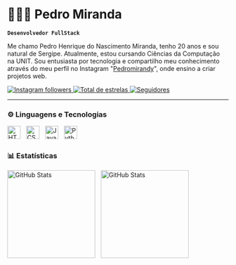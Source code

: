 # 👨🏻‍💻 Pedro Miranda

**`Desenvolvedor FullStack`**

Me chamo Pedro Henrique do Nascimento Miranda, tenho 20 anos e sou natural de Sergipe. Atualmente, estou cursando Ciências da Computação na UNIT. Sou entusiasta por tecnologia e compartilho meu conhecimento através do meu perfil no Instagram "[Pedromirandy](https://www.instagram.com/pedromirandy/)", onde ensino a criar projetos web.

<p align="left">
    <a href="https://www.instagram.com/pedromirandy">
        <img 
            alt="Instagram followers" 
            title="Seguir" 
            src="https://custom-icon-badges.demolab.com/badge/-Instagram-red?style=for-the-badge&logo=instagram&logoColor=white"
        />
    </a>
    <a href="https://github.com/SrMirandy?tab=repositories&sort=stargazers">
        <img 
            alt="Total de estrelas" 
            title="Total de estrelas GitHub" 
            src="https://custom-icon-badges.demolab.com/github/stars/SrMirandy?color=55960c&style=for-the-badge&labelColor=488207&logo=star&label=estrelas"
        />
    </a>
    <a href="https://github.com/SrMirandy?tab=followers">
        <img 
            alt="Seguidores" 
            title="Me siga no GitHub" 
            src="https://custom-icon-badges.demolab.com/github/followers/SrMirandy?color=236ad3&labelColor=1155ba&style=for-the-badge&logo=github&label=Seguidores&logoColor=white"
        />
    </a>
</p>

---

### ⚙️ Linguagens e Tecnologias

<img 
    align="left" 
    alt="HTML"
    title="HTML" 
    width="30px" 
    style="padding-right: 10px;" 
    src="https://cdn.jsdelivr.net/gh/devicons/devicon@latest/icons/html5/html5-original.svg" 
/>
<img 
    align="left" 
    alt="CSS" 
    title="CSS"
    width="30px" 
    style="padding-right: 10px;" 
    src="https://cdn.jsdelivr.net/gh/devicons/devicon@latest/icons/css3/css3-original.svg" 
/>
<img 
    align="left" 
    alt="JavaScript" 
    title="JavaScript"
    width="30px" 
    style="padding-right: 10px;" 
    src="https://cdn.jsdelivr.net/gh/devicons/devicon@latest/icons/javascript/javascript-original.svg" 
/>
<img 
    align="left" 
    alt="Python" 
    title="Python"
    width="30px" 
    style="padding-right: 10px;" 
    src="https://cdn.jsdelivr.net/gh/devicons/devicon@latest/icons/python/python-original.svg" 
/>

<br/>
<br/>

### 📊 Estatísticas

<p>
  <img 
    align="left" 
    alt="GitHub Stats" 
    height="200" 
    style="padding-right: 10px;" 
    src="https://github-readme-stats.vercel.app/api?username=SrMirandy&show_icons=true&theme=dark&include_all_commits=true&locale=pt-br"
  />

<img 
      align="left" 
      alt="GitHub Stats" 
      height="200" 
      src="https://github-readme-stats.vercel.app/api/top-langs/?username=SrMirandy&theme=dark&layout=compact&custom_title=Tecnologias&langs_count=8" 
  />

</p>
